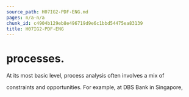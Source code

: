 ```yaml
---
source_path: H07IG2-PDF-ENG.md
pages: n/a-n/a
chunk_id: c4904b129eb8e496719d9e6c1bbd54475ea83139
title: H07IG2-PDF-ENG
---
```

# processes.

At its most basic level, process analysis often involves a mix of

constraints and opportunities. For example, at DBS Bank in Singapore,
